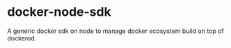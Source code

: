 # docker-node-sdk
A generic docker sdk on node to manage docker ecosystem build on top of dockerod. 
